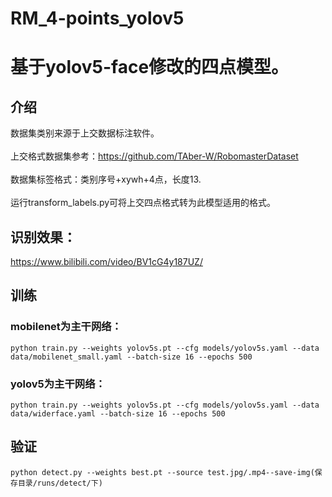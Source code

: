 # RM_4-points_yolov5
# 基于yolov5-face修改的四点模型。
## 介绍
数据集类别来源于上交数据标注软件。<br>
<br>
上交格式数据集参考：https://github.com/TAber-W/RobomasterDataset<br>
<br>
数据集标签格式：类别序号+xywh+4点，长度13.<br>
<br>
运行transform_labels.py可将上交四点格式转为此模型适用的格式。<br>
## 识别效果：
https://www.bilibili.com/video/BV1cG4y187UZ/
## 训练
### mobilenet为主干网络：
    python train.py --weights yolov5s.pt --cfg models/yolov5s.yaml --data data/mobilenet_small.yaml --batch-size 16 --epochs 500
### yolov5为主干网络：
    python train.py --weights yolov5s.pt --cfg models/yolov5s.yaml --data data/widerface.yaml --batch-size 16 --epochs 500
## 验证
    python detect.py --weights best.pt --source test.jpg/.mp4--save-img(保存目录/runs/detect/下)


